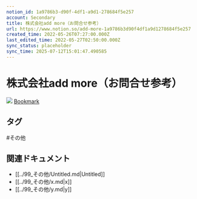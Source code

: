 ```yaml
---
notion_id: 1a9786b3-d90f-4df1-a9d1-278684f5e257
account: Secondary
title: 株式会社add more（お問合せ参考）
url: https://www.notion.so/add-more-1a9786b3d90f4df1a9d1278684f5e257
created_time: 2022-05-26T07:27:00.000Z
last_edited_time: 2022-05-27T02:50:00.000Z
sync_status: placeholder
sync_time: 2025-07-12T15:01:47.490585
---
```

# 株式会社add more（お問合せ参考）

![](https://prod-files-secure.s3.us-west-2.amazonaws.com/d58fe38c-a9d4-4466-aed9-85604b7b2c6d/f4a7b19d-1afb-4d2b-a631-2cbce715893a/Untitled.png?X-Amz-Algorithm=AWS4-HMAC-SHA256&X-Amz-Content-Sha256=UNSIGNED-PAYLOAD&X-Amz-Credential=ASIAZI2LB466YHXOFMK5%2F20250719%2Fus-west-2%2Fs3%2Faws4_request&X-Amz-Date=20250719T065349Z&X-Amz-Expires=3600&X-Amz-Security-Token=IQoJb3JpZ2luX2VjEIX%2F%2F%2F%2F%2F%2F%2F%2F%2F%2FwEaCXVzLXdlc3QtMiJHMEUCIG7tDDytPztg0JMMShDLHu%2FU4jp6%2FjgRHjGw%2FbBDNRquAiEAj30SiPyxYgYkzpvijy3aD93OO6IMLdoeVU%2FV6kqDcMYqiAQInv%2F%2F%2F%2F%2F%2F%2F%2F%2F%2FARAAGgw2Mzc0MjMxODM4MDUiDDX5Kyr%2Bzb6y5xmN8ircAwe%2FL1uzNNyV1o3Q0lS5p4JK2zysEaInGJPmV4lVc2Ufd0Phfs%2FNCE8bErL0r8k1fP4K3KUcQtSjgCNHfQ%2Bpv5GWWeyIe0IIHH5JGoBG9v8tBgLwsN%2Fk0suzzmvscZumx%2FDQr0jzowjfciifVfsqWvyUiBm0KYi4iLK6OndAJBHCXA0OoNKTqxzpHK7bQDNOFEf7uZpdmxG18%2BDe0Q%2BQ%2BLTcAhoaV5ibPS1BUOv2aG22hnyjwndSFtMk4XggYzjFIux3%2B8gO7l2yrNPZ2F2Nn57DLHMUouxdw9odVxHCNDLTMR%2BQ3EA2Nc7xne5AHmX%2FtPVuqRMuc4b0iDS8pc%2BqCo%2BiQGPM4FvdCwcJhPZp5gpomLAJwzeJZ%2B3nfOuXBOc2zA4tmtigQL0P7eOn58Qz3M0xZY0NCsTaZEt8Pw3nyelYvbF048Q%2FxTfqy5u1WaPDrt8fYFICH5zSzlXD1o4MjhAEVCqG2zctChJowK5qk1%2B7uzV6LSnupwYncQz8L0NQK2LPh1UW5nj5gH4kW5RTNGUdIzOeqNx5LC9vV1ggzH4P8wDYlK6Hvdl0hPyS4mEc%2BQRAAVfVt8D7YhRHyPnGQwukEyvJCXuDgzYCT9OupNabT1XqNsWDKQNWxjBIMJ3G7MMGOqUBZVl62csQKSyKp4emMyV82TXzgpQRcPG64NM4m1x5vFBZQg00I9m4ASRS0Iaimm0j%2Bbv%2BURoeVQpZM3FAfrSYPl%2FnBQRUTzZNXU1dbKGIKmWfNTZp84XsfHc%2FKIXJ0%2Fr8x2Lj32hr%2FqJqGyuxI58t9C2mF%2BrSQ7kdoP%2BAZu%2BVvoIOEFmm%2FeIdp%2B29qnLQZizXZN8qh%2Fm25R6uFXB9lZfPHvQnu7R1&X-Amz-Signature=baeab9f8c97553a41723955ebaee44a7d92f0e0d0ce78c2f90d9c45bcc8d3114&X-Amz-SignedHeaders=host&x-amz-checksum-mode=ENABLED&x-id=GetObject)
[Bookmark](https://www.add-more.co.jp/contact/)

## タグ

#その他 

## 関連ドキュメント

- [[../99_その他/Untitled.md|Untitled]]
- [[../99_その他/x.md|x]]
- [[../99_その他/y.md|y]]
